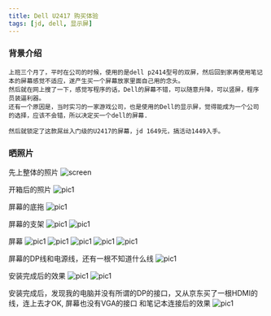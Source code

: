 ```yaml
---
title: Dell U2417 购买体验
tags: [jd, dell, 显示屏]
---
```


### 背景介绍

	上班三个月了，平时在公司的时候，使用的是dell p2414型号的双屏，然后回到家再使用笔记本的屏幕感觉不适应，遂产生买一个屏幕放家里面自己用的念头。
	然后就在网上搜了一下，感觉写程序的话，Dell的屏幕不错，可以随意升降，可以竖屏，程序员装逼利器。
	还有一个原因是，当时实习的一家游戏公司，也是使用的Dell的显示屏，觉得能成为一个公司的选择，应该不会错，所以决定买一个dell的屏幕.

	然后就锁定了这款屌丝入门级的U2417的屏幕，jd 1649元，搞活动1449入手。


<!-- more -->


### 晒照片

先上整体的照片
![screen](https://raw.githubusercontent.com/jhlpotato/MarkdownImage/master/blog/screen.jpg)

开箱后的照片 
![pic1](https://raw.githubusercontent.com/jhlpotato/MarkdownImage/master/blog/screen_open_box.jpg)

屏幕的底拖
![pic1](https://raw.githubusercontent.com/jhlpotato/MarkdownImage/master/blog/screen_bottom.jpg)

屏幕的支架
![pic1](https://raw.githubusercontent.com/jhlpotato/MarkdownImage/master/blog/screen_rock.jpg)
![pic1](https://raw.githubusercontent.com/jhlpotato/MarkdownImage/master/blog/screen_rock1.jpg)

屏幕
![pic1](https://raw.githubusercontent.com/jhlpotato/MarkdownImage/master/blog/screen_main.jpg)
![pic1](https://raw.githubusercontent.com/jhlpotato/MarkdownImage/master/blog/screen_main1.jpg)
![pic1](https://raw.githubusercontent.com/jhlpotato/MarkdownImage/master/blog/screen_main2.jpg)
![pic1](https://raw.githubusercontent.com/jhlpotato/MarkdownImage/master/blog/screen_main3.jpg)
![pic1](https://raw.githubusercontent.com/jhlpotato/MarkdownImage/master/blog/screen_main4.jpg)

屏幕的DP线和电源线，还有一根不知道什么线
![pic1](https://raw.githubusercontent.com/jhlpotato/MarkdownImage/master/blog/screen_wire.jpg)

安装完成后的效果
![pic1](https://raw.githubusercontent.com/jhlpotato/MarkdownImage/master/blog/screen_all.jpg)
![pic1](https://raw.githubusercontent.com/jhlpotato/MarkdownImage/master/blog/screen_all1.jpg)

安装完成后，发现我的电脑并没有所谓的DP的接口，又从京东买了一根HDMI的线，连上去才OK, 屏幕也没有VGA的接口
和笔记本连接后的效果
![pic1](https://raw.githubusercontent.com/jhlpotato/MarkdownImage/master/blog/screen_done.jpg)


